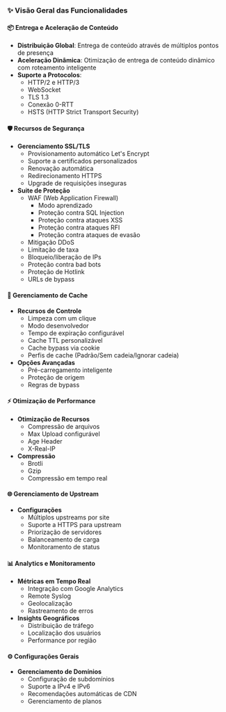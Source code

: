 ### ✨ Visão Geral das Funcionalidades

#### 📦 Entrega e Aceleração de Conteúdo
- **Distribuição Global**: Entrega de conteúdo através de múltiplos pontos de presença
- **Aceleração Dinâmica**: Otimização de entrega de conteúdo dinâmico com roteamento inteligente
- **Suporte a Protocolos**: 
  - HTTP/2 e HTTP/3
  - WebSocket
  - TLS 1.3
  - Conexão 0-RTT
  - HSTS (HTTP Strict Transport Security)

#### 🛡️ Recursos de Segurança
- **Gerenciamento SSL/TLS**
  - Provisionamento automático Let's Encrypt
  - Suporte a certificados personalizados
  - Renovação automática
  - Redirecionamento HTTPS
  - Upgrade de requisições inseguras
- **Suite de Proteção**
  - WAF (Web Application Firewall)
    - Modo aprendizado
    - Proteção contra SQL Injection
    - Proteção contra ataques XSS
    - Proteção contra ataques RFI
    - Proteção contra ataques de evasão
  - Mitigação DDoS
  - Limitação de taxa
  - Bloqueio/liberação de IPs
  - Proteção contra bad bots
  - Proteção de Hotlink
  - URLs de bypass

#### 💾 Gerenciamento de Cache
- **Recursos de Controle**
  - Limpeza com um clique
  - Modo desenvolvedor
  - Tempo de expiração configurável
  - Cache TTL personalizável
  - Cache bypass via cookie
  - Perfis de cache (Padrão/Sem cadeia/Ignorar cadeia)
- **Opções Avançadas**
  - Pré-carregamento inteligente
  - Proteção de origem
  - Regras de bypass

#### ⚡ Otimização de Performance
- **Otimização de Recursos**
  - Compressão de arquivos
  - Max Upload configurável
  - Age Header
  - X-Real-IP
- **Compressão**
  - Brotli
  - Gzip
  - Compressão em tempo real

#### 🌐 Gerenciamento de Upstream
- **Configurações**
  - Múltiplos upstreams por site
  - Suporte a HTTPS para upstream
  - Priorização de servidores
  - Balanceamento de carga
  - Monitoramento de status

#### 📊 Analytics e Monitoramento
- **Métricas em Tempo Real**
  - Integração com Google Analytics
  - Remote Syslog
  - Geolocalização
  - Rastreamento de erros
- **Insights Geográficos**
  - Distribuição de tráfego
  - Localização dos usuários
  - Performance por região

#### ⚙️ Configurações Gerais
- **Gerenciamento de Domínios**
  - Configuração de subdomínios
  - Suporte a IPv4 e IPv6
  - Recomendações automáticas de CDN
  - Gerenciamento de planos